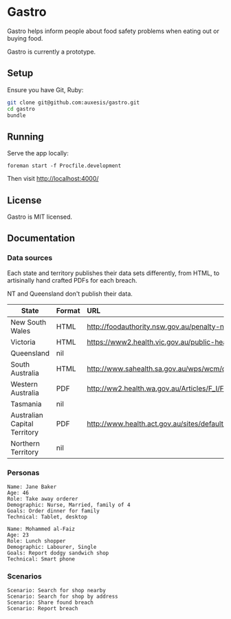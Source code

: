 # Gastro

Gastro helps inform people about food safety problems when eating out or buying food.

Gastro is currently a prototype.

## Setup

Ensure you have Git, Ruby:

``` bash
git clone git@github.com:auxesis/gastro.git
cd gastro
bundle
```

## Running

Serve the app locally:

```
foreman start -f Procfile.development
```

Then visit [http://localhost:4000/](http://localhost:4000/)

## License

Gastro is MIT licensed.

## Documentation

### Data sources

Each state and territory publishes their data sets differently, from HTML, to artisinally hand crafted PDFs for each breach.

NT and Queensland don't publish their data.

| State | Format | URL |
| ----- | ------ | :-- |
| New South Wales   | HTML   | http://foodauthority.nsw.gov.au/penalty-notices/ |
| Victoria | HTML | https://www2.health.vic.gov.au/public-health/food-safety/convictions-register |
| Queensland | nil |  |
| South Australia | HTML | http://www.sahealth.sa.gov.au/wps/wcm/connect/public+content/sa+health+internet/about+us/legislation/food+legislation/food+prosecution+register |
| Western Australia | PDF | http://ww2.health.wa.gov.au/Articles/F_I/Food-offenders/Publication-of-names-of-offenders-list |
| Tasmania | nil |  |
| Australian Capital Territory | PDF | http://www.health.act.gov.au/sites/default/files//Register%20of%20Food%20Offences.pdf |
| Northern Territory | nil |  |


### Personas

```
Name: Jane Baker
Age: 46
Role: Take away orderer
Demographic: Nurse, Married, family of 4
Goals: Order dinner for family
Technical: Tablet, desktop
```

```
Name: Mohammed al-Faiz
Age: 23
Role: Lunch shopper
Demographic: Labourer, Single
Goals: Report dodgy sandwich shop
Technical: Smart phone
```

### Scenarios

```
Scenario: Search for shop nearby
Scenario: Search for shop by address
Scenario: Share found breach
Scenario: Report breach
```
